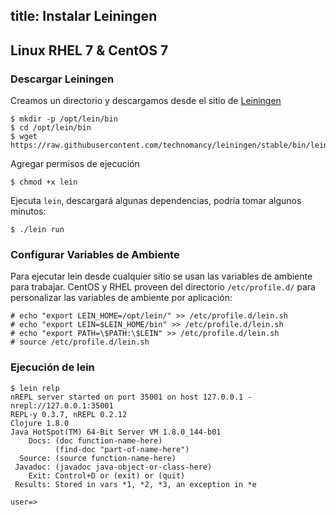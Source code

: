 title: Instalar Leiningen
---

## Linux RHEL 7 & CentOS 7
### Descargar Leiningen

Creamos un directorio y descargamos desde el sitio de [Leiningen](https://leiningen.org)
```#bash
$ mkdir -p /opt/lein/bin
$ cd /opt/lein/bin
$ wget https://raw.githubusercontent.com/technomancy/leiningen/stable/bin/lein
```

Agregar permisos de ejecución
```#bash
$ chmod +x lein
```

Ejecuta `lein`, descargará algunas dependencias, podría tomar algunos minutos:
```#bash
$ ./lein run
```
### Configurar Variables de Ambiente
Para ejecutar lein desde cualquier sitio se usan las variables de ambiente para trabajar. CentOS y RHEL proveen del directorio `/etc/profile.d/` para personalizar las variables de ambiente por aplicación:
```#bash
# echo "export LEIN_HOME=/opt/lein/" >> /etc/profile.d/lein.sh
# echo "export LEIN=$LEIN_HOME/bin" >> /etc/profile.d/lein.sh
# echo "export PATH=\$PATH:\$LEIN" >> /etc/profile.d/lein.sh
# source /etc/profile.d/lein.sh
```

### Ejecución de lein
```#bash
$ lein relp  
nREPL server started on port 35001 on host 127.0.0.1 - nrepl://127.0.0.1:35001
REPL-y 0.3.7, nREPL 0.2.12
Clojure 1.8.0
Java HotSpot(TM) 64-Bit Server VM 1.8.0_144-b01
    Docs: (doc function-name-here)
          (find-doc "part-of-name-here")
  Source: (source function-name-here)
 Javadoc: (javadoc java-object-or-class-here)
    Exit: Control+D or (exit) or (quit)
 Results: Stored in vars *1, *2, *3, an exception in *e

user=>
```
